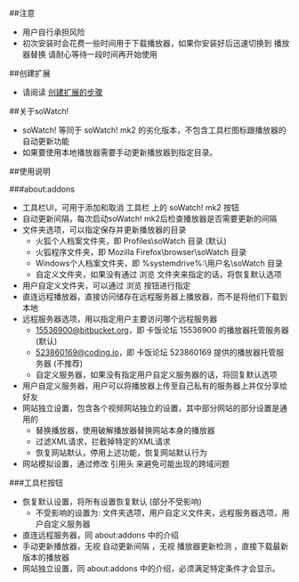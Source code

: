 ##注意

- 用户自行承担风险
- 初次安装时会花费一些时间用于下载播放器，如果你安装好后迅速切换到 播放器替换 请耐心等待一段时间再开始使用

##创建扩展

- 请阅读 <a href="https://github.com/jc3213/Misc/blob/master/Manual/zh-CN/HowToBuild.md">创建扩展的步骤</a>

##关于soWatch!

- soWatch! 等同于 soWatch! mk2 的劣化版本，不包含工具栏图标跟播放器的自动更新功能
- 如果要使用本地播放器需要手动更新播放器到指定目录。

##使用说明

###about:addons
- 工具栏UI，可用于添加和取消 工具栏 上的 soWatch! mk2 按钮
- 自动更新间隔，每次启动soWatch! mk2后检查播放器是否需要更新的间隔
- 文件夹选项，可以指定保存并更新播放器的目录
  - 火狐个人档案文件夹，即 Profiles\soWatch 目录 (默认)
  - 火狐程序文件夹，即 Mozilla Firefox\browser\soWatch 目录
  - Windows个人档案文件夹，即 %systemdrive%:\用户名\soWatch 目录
  - 自定义文件夹，如果没有通过 浏览 文件夹来指定的话，将恢复默认选项
- 用户自定义文件夹，可以通过 浏览 按钮进行指定
- 直连远程播放器，直接访问储存在远程服务器上播放器，而不是将他们下载到本地
- 远程服务器选项，用以指定用户主要访问哪个远程服务器
  - 15536900@bitbucket.org，即 卡饭论坛 15536900 的播放器托管服务器 (默认)
  - 523860169@coding.io，即 卡饭论坛 523860169 提供的播放器托管服务器 (不推荐)
  - 自定义服务器，如果没有指定用户自定义服务器的话，将回复默认选项
- 用户自定义服务器，用户可以将播放器上传至自己私有的服务器上并仅分享给好友
- 网站独立设置，包含各个视频网站独立的设置，其中部分网站的部分设置是通用的
  - 替换播放器，使用破解播放器替换网站本身的播放器
  - 过滤XML请求，拦截掉特定的XML请求
  - 恢复网站默认，停用上述功能，恢复网站默认行为
- 网站模拟设置，通过修改 引用头 来避免可能出现的跨域问题

###工具栏按钮

- 恢复默认设置，将所有设置恢复默认 (部分不受影响)
  - 不受影响的设置为: 文件夹选项，用户自定义文件夹，远程服务器选项，用户自定义服务器
- 直连远程服务器，同 about:addons 中的介绍
- 手动更新播放器，无视 自动更新间隔 ，无视 播放器更新检测 ，直接下载最新版本的播放器
- 网站独立设置，同 about:addons 中的介绍，必须满足特定条件才会显示。
